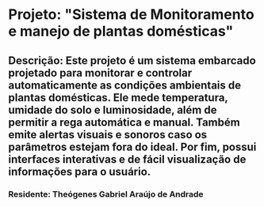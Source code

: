# Projeto: "Sistema de Monitoramento e manejo de plantas domésticas"

## Descrição: Este projeto é um sistema embarcado projetado para monitorar e controlar automaticamente as condições ambientais de plantas domésticas. Ele mede temperatura, umidade do solo e luminosidade, além de permitir a rega automática e manual. Também emite alertas visuais e sonoros caso os parâmetros estejam fora do ideal. Por fim, possui interfaces interativas e de fácil visualização de informações para o usuário.

### Residente: Theógenes Gabriel Araújo de Andrade
